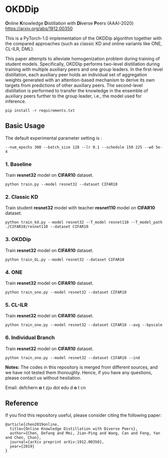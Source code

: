 # OKDDip
**O**nline **K**nowledge **D**istillation with **Di**verse **P**eers (AAAI-2020) https://arxiv.org/abs/1912.00350

This is a PyTorch-1.0 implementation of the OKDDip algorithm together with the compared approaches (such as classic KD and online variants like ONE, CL-ILR, DML). 

This paper attempts to alleviate homogenization problem during training of student models. Specifically, OKDDip performs two-level distillation during training with multiple auxiliary peers and one group leaders. In the first-level distillation, each auxiliary peer holds an individual set of aggregation weights generated with an attention-based mechanism to derive its own targets from predictions of other auxiliary peers. The second-level distillation is performed to transfer the knowledge in the ensemble of auxiliary peers further to the group leader, i.e., the model used for inference.

```
pip install -r requirements.txt
```

## Basic Usage

The default experimental parameter setting is : 

```
--num_epochs 300 --batch_size 128 --lr 0.1 --schedule 150 225 --wd 5e-4 
```

### 1. Baseline 

Train **resnet32** model on **CIFAR10** dataset.

```
python train.py --model resnet32 --dataset CIFAR10 
```
### 2. Classic KD 

Train student **resnet32** model with teacher **resnet110** model on **CIFAR10** dataset.

```
python train_kd.py --model resnet32 --T_model resnet110 --T_model_path ./CIFAR10/resnet110 --dataset CIFAR10
```

### 3. OKDDip 

Train **resnet32** model on **CIFAR10** dataset.

```
python train_GL.py --model resnet32 --dataset CIFAR10
```

### 4. ONE

Train **resnet32** model on **CIFAR10** dataset.

```
python train_one.py --model resnet32 --dataset CIFAR10
```

### 5. CL-ILR

Train **resnet32** model on **CIFAR10** dataset.

```
python train_one.py --model resnet32 --dataset CIFAR10 --avg --bpscale
```

### 6. Individual Branch

Train **resnet32** model on **CIFAR10** dataset.

```
python train_one.py --model resnet32 --dataset CIFAR10 --ind
```



**Notes:** The codes in this repository is merged from different sources, and we have not tested them thoroughly. Hence, if you have any questions, please contact us without hesitation.

Email: defchern **&alpha;** t zju dot edu d **&omicron;** t cn



## Reference
If you find this repository useful, please consider citing the following paper:
```
@article{chen2019online,
  title={Online Knowledge Distillation with Diverse Peers},
  author={Chen, Defang and Mei, Jian-Ping and Wang, Can and Feng, Yan and Chen, Chun},
  journal={arXiv preprint arXiv:1912.00350},
  year={2019}
}

```
